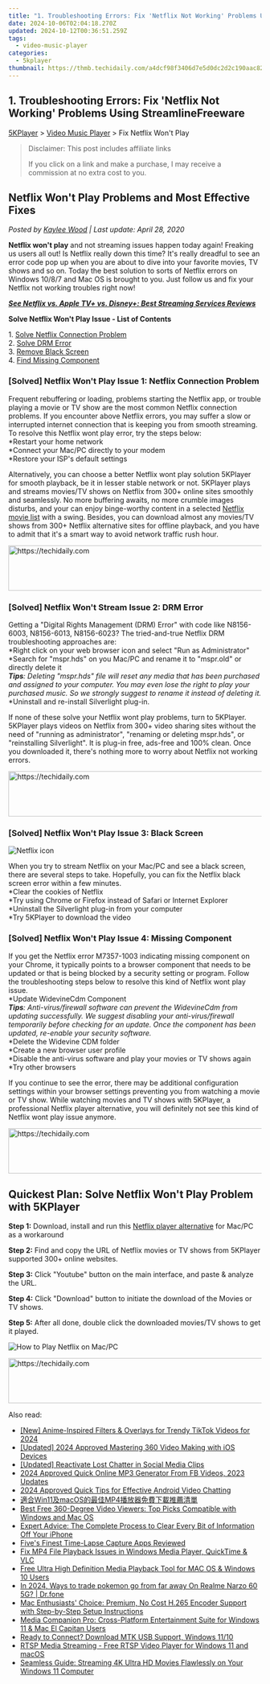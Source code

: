 ```yaml
---
title: "1. Troubleshooting Errors: Fix 'Netflix Not Working' Problems Using StreamlineFreeware"
date: 2024-10-06T02:04:18.270Z
updated: 2024-10-12T00:36:51.259Z
tags:
  - video-music-player
categories:
  - 5kplayer
thumbnail: https://thmb.techidaily.com/a4dcf98f3406d7e5d0dc2d2c190aac822aae79b2e5cb3a27a5cb90894f8b169b.jpg
---
```


## 1. Troubleshooting Errors: Fix 'Netflix Not Working' Problems Using StreamlineFreeware

[5KPlayer](https://tools.techidaily.com/5kplayer/products/) \> [Video Music Player](https://tools.techidaily.com/5kplayer/video-music-player/) \> Fix Netflix Won't Play 

>  Disclaimer: This post includes affiliate links
>
>  If you click on a link and make a purchase, I may receive a commission at no extra cost to you.
>

## Netflix Won't Play Problems and Most Effective Fixes

 _Posted by [Kaylee Wood](https://www.quora.com/profile/Amanda-Hu-21) | Last update: April 28, 2020_

**Netflix won't play** and not streaming issues happen today again! Freaking us users all out! Is Netflix really down this time? It's really dreadful to see an error code pop up when you are about to dive into your favorite movies, TV shows and so on. Today the best solution to sorts of Netflix errors on Windows 10/8/7 and Mac OS is brought to you. Just follow us and fix your Netflix not working troubles right now!

**[_See Netflix vs. Apple TV+ vs. Disney+: Best Streaming Services Reviews_](https://tools.techidaily.com/5kplayer/video-music-player/)**

**Solve Netflix Won't Play Issue - List of Contents**

1\. [Solve Netflix Connection Problem](https://tools.techidaily.com/5kplayer/video-music-player/)  
 2\. [Solve DRM Error](https://tools.techidaily.com/5kplayer/video-music-player/)  
 3\. [Remove Black Screen](https://tools.techidaily.com/5kplayer/video-music-player/)  
 4\. [Find Missing Component](https://tools.techidaily.com/5kplayer/video-music-player/)

### \[Solved\] Netflix Won't Play Issue 1: Netflix Connection Problem

Frequent rebuffering or loading, problems starting the Netflix app, or trouble playing a movie or TV show are the most common Netflix connection problems. If you encounter above Netflix errors, you may suffer a slow or interrupted internet connection that is keeping you from smooth streaming. To resolve this Netflix wont play error, try the steps below:  
\*Restart your home network  
\*Connect your Mac/PC directly to your modem  
\*Restore your ISP's default settings

Alternatively, you can choose a better Netflix wont play solution 5KPlayer for smooth playback, be it in lesser stable network or not. 5KPlayer plays and streams movies/TV shows on Netflix from 300+ online sites smoothly and seamlessly. No more buffering awaits, no more crumble images disturbs, and your can enjoy binge-worthy content in a selected [Netflix movie list](https://tools.techidaily.com/5kplayer/airplay/) with a swing. Besides, you can download almost any movies/TV shows from 300+ Netflix alternative sites for offline playback, and you have to admit that it's a smart way to avoid network traffic rush hour. 

<!-- affiliate ads begin -->
<a href="https://appsumo.8odi.net/c/5597632/2123727/7443" target="_top" id="2123727">
  <img src="//a.impactradius-go.com/display-ad/7443-2123727" border="0" alt="https://techidaily.com" width="728" height="90"/>
</a>
<img height="0" width="0" src="https://appsumo.8odi.net/i/5597632/2123727/7443" style="position:absolute;visibility:hidden;" border="0" />
<!-- affiliate ads end -->

### \[Solved\] Netflix Won't Stream Issue 2: DRM Error

Getting a "Digital Rights Management (DRM) Error" with code like N8156-6003, N8156-6013, N8156-6023? The tried-and-true Netflix DRM troubleshooting approaches are:  
\*Right click on your web browser icon and select "Run as Administrator"  
\*Search for "mspr.hds" on you Mac/PC and rename it to "mspr.old" or directly delete it  
_**Tips**: Deleting "mspr.hds" file will reset any media that has been purchased and assigned to your computer. You may even lose the right to play your purchased music. So we strongly suggest to rename it instead of deleting it._  
\*Uninstall and re-install Silverlight plug-in.

If none of these solve your Netflix wont play problems, turn to 5KPlayer. 5KPlayer plays videos on Netflix from 300+ video sharing sites without the need of "running as administrator", "renaming or deleting mspr.hds", or "reinstalling Silverlight". It is plug-in free, ads-free and 100% clean. Once you downloaded it, there's nothing more to worry about Netflix not working errors.

<!-- affiliate ads begin -->
<a href="https://ephamedtechinc.pxf.io/c/5597632/2137215/26400" target="_top" id="2137215">
  <img src="//a.impactradius-go.com/display-ad/26400-2137215" border="0" alt="https://techidaily.com" width="728" height="90"/>
</a>
<img height="0" width="0" src="https://ephamedtechinc.pxf.io/i/5597632/2137215/26400" style="position:absolute;visibility:hidden;" border="0" />
<!-- affiliate ads end -->

### \[Solved\] Netflix Won't Play Issue 3: Black Screen

![Netflix icon](https://www.5kplayer.com/video-music-player/../airplay/img/netflix-hp.jpg) 

When you try to stream Netflix on your Mac/PC and see a black screen, there are several steps to take. Hopefully, you can fix the Netflix black screen error within a few minutes.   
\*Clear the cookies of Netflix  
\*Try using Chrome or Firefox instead of Safari or Internet Explorer  
\*Uninstall the Silverlight plug-in from your computer  
\*Try 5KPlayer to download the video

### \[Solved\] Netflix Won't Play Issue 4: Missing Component

If you get the Netflix error M7357-1003 indicating missing component on your Chrome, it typically points to a browser component that needs to be updated or that is being blocked by a security setting or program. Follow the troubleshooting steps below to resolve this kind of Netflix wont play issue.  
\*Update WidevineCdm Component  
_**Tips**: Anti-virus/firewall software can prevent the WidevineCdm from updating successfully. We suggest disabling your anti-virus/firewall temporarily before checking for an update. Once the component has been updated, re-enable your security software._  
\*Delete the Widevine CDM folder  
\*Create a new browser user profile  
\*Disable the anti-virus software and play your movies or TV shows again  
\*Try other browsers

If you continue to see the error, there may be additional configuration settings within your browser settings preventing you from watching a movie or TV show. While watching movies and TV shows with 5KPlayer, a professional Netflix player alternative, you will definitely not see this kind of Netflix wont play issue anymore. 

<!-- affiliate ads begin -->
<a href="https://appsumo.8odi.net/c/5597632/2105883/7443" target="_top" id="2105883">
  <img src="//a.impactradius-go.com/display-ad/7443-2105883" border="0" alt="https://techidaily.com" width="728" height="90"/>
</a>
<img height="0" width="0" src="https://appsumo.8odi.net/i/5597632/2105883/7443" style="position:absolute;visibility:hidden;" border="0" />
<!-- affiliate ads end -->

## Quickest Plan: Solve Netflix Won't Play Problem with 5KPlayer

**Step 1:** Download, install and run this [Netflix player alternative](https://tools.techidaily.com/5kplayer/video-music-player/) for Mac/PC as a workaround 

**Step 2:** Find and copy the URL of Netflix movies or TV shows from 5KPlayer supported 300+ online websites.

**Step 3:** Click "Youtube" button on the main interface, and paste & analyze the URL.

**Step 4:** Click "Download" button to initiate the download of the Movies or TV shows.

**Step 5:** After all done, double click the downloaded movies/TV shows to get it played.

![How to Play Netflix on Mac/PC](https://www.5kplayer.com/video-music-player/../youtube-download/img/5k-download-1080p-hd-video-trl-021001.jpg)

<!-- affiliate ads begin -->
<a href="https://appsumo.8odi.net/c/5597632/2151855/7443" target="_top" id="2151855">
  <img src="//a.impactradius-go.com/display-ad/7443-2151855" border="0" alt="https://techidaily.com" width="728" height="90"/>
</a>
<img height="0" width="0" src="https://appsumo.8odi.net/i/5597632/2151855/7443" style="position:absolute;visibility:hidden;" border="0" />
<!-- affiliate ads end -->

<ins class="adsbygoogle"
     style="display:block"
     data-ad-format="autorelaxed"
     data-ad-client="ca-pub-7571918770474297"
     data-ad-slot="1223367746"></ins>

<ins class="adsbygoogle"
     style="display:block"
     data-ad-client="ca-pub-7571918770474297"
     data-ad-slot="8358498916"
     data-ad-format="auto"
     data-full-width-responsive="true"></ins>

<span class="atpl-alsoreadstyle">Also read:</span>
<div><ul>
<li><a href="https://tiktok-videos.techidaily.com/new-anime-inspired-filters-and-overlays-for-trendy-tiktok-videos-for-2024/"><u>[New] Anime-Inspired Filters & Overlays for Trendy TikTok Videos for 2024</u></a></li>
<li><a href="https://fox-info.techidaily.com/updated-2024-approved-mastering-360-video-making-with-ios-devices/"><u>[Updated] 2024 Approved Mastering 360 Video Making with iOS Devices</u></a></li>
<li><a href="https://twitter-videos.techidaily.com/updated-reactivate-lost-chatter-in-social-media-clips/"><u>[Updated] Reactivate Lost Chatter in Social Media Clips</u></a></li>
<li><a href="https://facebook-video-recording.techidaily.com/2024-approved-quick-online-mp3-generator-from-fb-videos-2023-updates/"><u>2024 Approved Quick Online MP3 Generator From FB Videos, 2023 Updates</u></a></li>
<li><a href="https://digital-screen-recording.techidaily.com/2024-approved-quick-tips-for-effective-android-video-chatting/"><u>2024 Approved Quick Tips for Effective Android Video Chatting</u></a></li>
<li><a href="https://video-ai-editor.techidaily.com/win11macosmp4/"><u>適合Win11及macOS的最佳MP4播放器免費下載推薦清單</u></a></li>
<li><a href="https://video-ai-editor.techidaily.com/best-free-360-degree-video-viewers-top-picks-compatible-with-windows-and-mac-os/"><u>Best Free 360-Degree Video Viewers: Top Picks Compatible with Windows and Mac OS</u></a></li>
<li><a href="https://data-safeguard.techidaily.com/expert-advice-the-complete-process-to-clear-every-bit-of-information-off-your-iphone/"><u>Expert Advice: The Complete Process to Clear Every Bit of Information Off Your iPhone</u></a></li>
<li><a href="https://video-capture.techidaily.com/fives-finest-time-lapse-capture-apps-reviewed/"><u>Five's Finest Time-Lapse Capture Apps Reviewed</u></a></li>
<li><a href="https://video-ai-editor.techidaily.com/fix-mp4-file-playback-issues-in-windows-media-player-quicktime-and-vlc/"><u>Fix MP4 File Playback Issues in Windows Media Player, QuickTime & VLC</u></a></li>
<li><a href="https://video-ai-editor.techidaily.com/free-ultra-high-definition-media-playback-tool-for-mac-os-and-windows-10-users/"><u>Free Ultra High Definition Media Playback Tool for MAC OS & Windows 10 Users</u></a></li>
<li><a href="https://pokemon-go-android.techidaily.com/in-2024-ways-to-trade-pokemon-go-from-far-away-on-realme-narzo-60-5g-drfone-by-drfone-virtual-android/"><u>In 2024, Ways to trade pokemon go from far away On Realme Narzo 60 5G? | Dr.fone</u></a></li>
<li><a href="https://video-ai-editor.techidaily.com/mac-enthusiasts-choice-premium-no-cost-h265-encoder-support-with-step-by-step-setup-instructions/"><u>Mac Enthusiasts' Choice: Premium, No Cost H.265 Encoder Support with Step-by-Step Setup Instructions</u></a></li>
<li><a href="https://video-ai-editor.techidaily.com/media-companion-pro-cross-platform-entertainment-suite-for-windows-11-and-mac-el-capitan-users/"><u>Media Companion Pro: Cross-Platform Entertainment Suite for Windows 11 & Mac El Capitan Users</u></a></li>
<li><a href="https://driver-install.techidaily.com/ready-to-connect-download-mtk-usb-support-windows-1110/"><u>Ready to Connect? Download MTK USB Support, Windows 11/10</u></a></li>
<li><a href="https://video-ai-editor.techidaily.com/rtsp-media-streaming-free-rtsp-video-player-for-windows-11-and-macos/"><u>RTSP Media Streaming - Free RTSP Video Player for Windows 11 and macOS</u></a></li>
<li><a href="https://video-ai-editor.techidaily.com/seamless-guide-streaming-4k-ultra-hd-movies-flawlessly-on-your-windows-11-computer/"><u>Seamless Guide: Streaming 4K Ultra HD Movies Flawlessly on Your Windows 11 Computer</u></a></li>
</ul></div>

